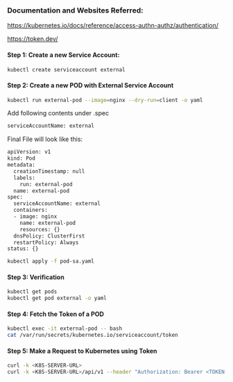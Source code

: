 ### Documentation and Websites Referred:

https://kubernetes.io/docs/reference/access-authn-authz/authentication/

https://token.dev/


#### Step 1: Create a new Service Account:
```sh
kubectl create serviceaccount external
```

#### Step 2: Create a new POD with External Service Account
```sh
kubectl run external-pod --image=nginx --dry-run=client -o yaml
```
Add following contents under .spec
```sh
serviceAccountName: external
```
Final File will look like this:

```sh
apiVersion: v1
kind: Pod
metadata:
  creationTimestamp: null
  labels:
    run: external-pod
  name: external-pod
spec:
  serviceAccountName: external
  containers:
  - image: nginx
    name: external-pod
    resources: {}
  dnsPolicy: ClusterFirst
  restartPolicy: Always
status: {}
```
```sh
kubectl apply -f pod-sa.yaml
```
#### Step 3: Verification
```sh
kubectl get pods
kubectl get pod external -o yaml
```
#### Step 4: Fetch the Token of a POD

```sh
kubectl exec -it external-pod -- bash
cat /var/run/secrets/kubernetes.io/serviceaccount/token
```

#### Step 5: Make a Request to Kubernetes using Token
```sh
curl -k <K8S-SERVER-URL>
curl -k <K8S-SERVER-URL>/api/v1 --header "Authorization: Bearer <TOKEN-HERE>"
```
